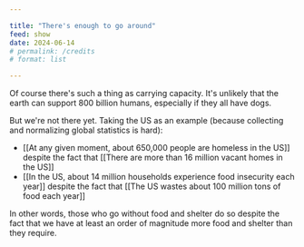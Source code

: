 ```yaml
---

title: "There's enough to go around"
feed: show
date: 2024-06-14
# permalink: /credits
# format: list

---
```


Of course there's such a thing as carrying capacity. It's unlikely that the earth can support 800 billion humans, especially if they all have dogs.

But we're not there yet. Taking the US as an example (because collecting and normalizing global statistics is hard):

- [[At any given moment, about 650,000 people are homeless in the US]] despite the fact that [[There are more than 16 million vacant homes in the US]]
- [[In the US, about 14 million households experience food insecurity each year]] despite the fact that [[The US wastes about 100 million tons of food each year]]

In other words, those who go without food and shelter do so despite the fact that we have at least an order of magnitude more food and shelter than they require.
